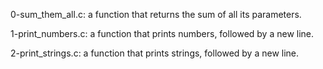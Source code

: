 0-sum_them_all.c: a function that returns the sum of all its parameters.

1-print_numbers.c: a function that prints numbers, followed by a new line.

2-print_strings.c: a function that prints strings, followed by a new line.
